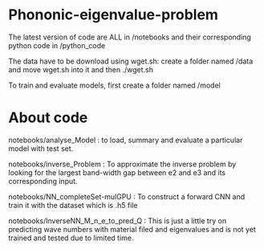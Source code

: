 # Phononic-eigenvalue-problem

The latest version of code are ALL in /notebooks and their corresponding python code in /python_code

The data have to be download using wget.sh: create a folder named /data and move wget.sh into it and then ./wget.sh

To train and evaluate models, first create a folder named /model

# About code
notebooks/analyse_Model : to load, summary and evaluate a particular model with test set.

notebooks/inverse_Problem : To approximate the inverse problem by looking for the largest band-width gap between e2 and e3 and its corresponding input.

notebooks/NN_completeSet-mulGPU : To construct a forward CNN and train it with the dataset which is .h5 file

notebooks/InverseNN_M_n_e_to_pred_Q : This is just a little try on predicting wave numbers with material filed and eigenvalues and is not yet trained and tested due to limited time.
